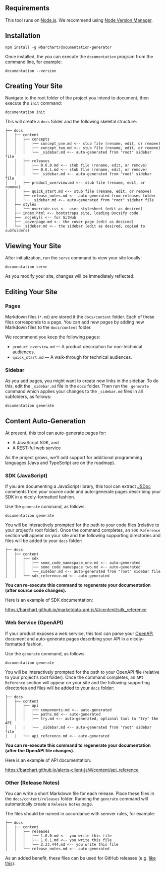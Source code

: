 ## Requirements

This tool runs on [Node.js](https://nodejs.org/en/). We recommend using [Node Version Manager](https://github.com/nvm-sh/nvm).

## Installation

```shell
npm install -g @barchart/documentation-generator
````

Once installed, the you can execute the ```documentation``` program from the command line, for example:

```shell
documentation --version
```

## Creating Your Site

Navigate to the root folder of the project you intend to document, then execute the ```init``` command:

```shell
documentation init
```

This will create a ```docs``` folder and the following skeletal structure:

```text
├── docs
│   ├── content
│   │   ├── concepts
│   │   │   ├── concept_one.md <-- stub file (rename, edit, or remove)
│   │   │   ├── concept_two.md <-- stub file (rename, edit, or remove)
│   │   │   └── _sidebar.md <-- auto-generated from "root" sidebar file
│   │   ├── releases
│   │   │   ├── 0.0.0.md <-- stub file (rename, edit, or remove)
│   │   │   ├── 0.0.1.md <-- stub file (rename, edit, or remove)
│   │   │   └── _sidebar.md <-- auto-generated from "root" sidebar file
│   │   ├── product_overview.md <-- stub file (rename, edit, or remove)
│   │   ├── quick_start.md <-- stub file (rename, edit, or remove)
│   │   ├── release_notes.md <-- auto-generated from releases folder
│   │   └── _sidebar.md <-- auto-generated from "root" sidebar file
│   ├── styles
│   │   └── override.css <-- user stylesheet (edit as desired)
│   ├── index.html <-- bootstraps site, loading Docsify code
│   ├── .nojekyll <-- for GitHub
│   ├── _coverpage.md <-- the cover page (edit as desired)
│   └── _sidebar.md <-- the sidebar (edit as desired, copied to subfolders)
```

## Viewing Your Site

After initialization, run the ```serve``` command to view your site locally:

```shell
documentation serve
```

As you modify your site, changes will be immediately reflected.

## Editing Your Site

### Pages

Markdown files (```*.md```) are stored it the ```docs/content``` folder. Each of these files corresponds to a page. You can add new pages by adding new Markdown files to the ```docs/content``` folder.

We recommend you keep the following pages:

* ```product_overview.md``` — A product description for non-technical audiences.
* ```quick_start.md``` — A walk-through for technical audiences.

### Sidebar

As you add pages, you might want to create new links in the sidebar. To do this, edit the ```_sidebar.md``` file in the ```docs``` folder. Then run the ``` generate``` command which applies your changes to the ```_sidebar.md``` files in all subfolders, as follows:

```shell
documentation generate
```

## Content Auto-Generation

At present, this tool can auto-generate pages for:

* A JavaScript SDK, and
* A REST-ful web service

As the project grows, we'll add support for additional programming languages (Java and TypeScript are on the roadmap).

### SDK (JavaScript)

If you are documenting a JavaScript library, this tool can extract [JSDoc](https://en.wikipedia.org/wiki/JSDoc) comments from your source code and auto-generate pages describing your SDK in a nicely-formatted fashion.

Use the ```generate``` command, as follows:

```shell
documentation generate
```

You will be interactively prompted for the path to your code files (relative to your project's root folder). Once the command completes, an ```SDK Reference``` section will appear on your site and the following supporting directories and files will be added to your ```docs``` folder:

```text
├── docs
│   ├── content
│   │   ├── sdk
│   │   │   ├── some_code_namespace_one.md <-- auto-generated
│   │   │   ├── some_code_namespace_two.md <-- auto-generated
│   │   │   └──_sidebar.md <-- auto-generated from "root" sidebar file
│   │   └── sdk_reference.md <-- auto-generated
```

**You can re-execute this command to regenerate your documentation (after source code changes).**

Here is an example of SDK documentation:

https://barchart.github.io/marketdata-api-js/#/content/sdk_reference

### Web Service (OpenAPI)

If your product exposes a web service, this tool can parse your [OpenAPI](https://en.wikipedia.org/wiki/OpenAPI_Specification) document and auto-generate pages describing your API in a nicely-formatted fashion.

Use the ```generate``` command, as follows:

```shell
documentation generate
```

You will be interactively prompted for the path to your OpenAPI file (relative to your project's root folder). Once the command completes, an ```API Reference``` section will appear on your site and the following supporting directories and files will be added to your ```docs``` folder:

```text
├── docs
│   ├── content
│   │   ├── api
│   │   │   ├── components.md <-- auto-generated
│   │   │   ├── paths.md <-- auto-generated
│   │   │   ├── try.md <-- auto-generated, optional tool to "try" the API
│   │   │   └── _sidebar.md <-- auto-generated from "root" sidebar file
│   │   └── api_reference.md <-- auto-generated
```

**You can re-execute this command to regenerate your documentation (after the OpenAPI file changes).**

Here is an example of API documentation:

https://barchart.github.io/alerts-client-js/#/content/api_reference

### Other (Release Notes)

You can write a short Markdown file for each release. Place these files in the ```docs/content/releases``` folder. Running the ```generate``` command will automatically create a ```Release Notes``` page.

The files should be named in accordance with semver rules, for example:

```text
├── docs
│   ├── content
│   │   ├── releases
│   │   │   ├── 1.0.0.md <-- you write this file
│   │   │   ├── 1.0.1.md <-- you write this file
│   │   │   └── 2.33.444.md <-- you write this file
│   │   └── release_notes.md <-- auto-generated
```

As an added benefit, these files can be used for GitHub releases (e.g. [like this](https://github.com/barchart/documentation-generator/releases)).